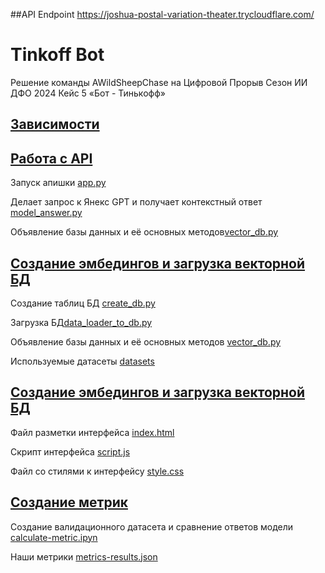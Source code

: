 ##API Endpoint 
https://joshua-postal-variation-theater.trycloudflare.com/

# Tinkoff Bot
Решение команды AWildSheepChase на Цифровой Прорыв Сезон ИИ ДФО 2024 Кейс 5 «Бот - Тинькофф»

## [Зависимости](/requirements.txt)

## [Работа с API](https//:github.com/VladDyshlyuk/hacks-ai-tinkoff-bot-awildsheepchase/api)

Запуск апишки [app.py](/api/app.py)

Делает запрос к Янекс GPT и получает контекстный ответ [model_answer.py](/api/model_answer.py)

Объявление базы данных и её основных методов[vector_db.py](/api/vector_db.py)

## [Создание эмбедингов и загрузка векторной БД](/dataloader)

Создание таблиц БД [create_db.py](/dataloader/create_db.py)

Загрузка БД[data_loader_to_db.py](/dataloader/data_loader_to_db.py)

Объявление базы данных и её основных методов [vector_db.py](/api/vector_db.py)

Используемые датасеты [datasets](/dataloader/datasets)

## [Создание эмбедингов и загрузка векторной БД](/frontend-demo)

Файл разметки интерфейса [index.html](/frontend-demo/index.html)

Скрипт интерфейса [script.js](/frontend-demo/script.js)

Файл со стилями к интерфейсу [style.css](/frontend-demo/style.css)

## [Создание метрик](/metrics)

Создание валидационного датасета и сравнение ответов модели [calculate-metric.ipyn](/metrics/calculate-metric.ipynb)

Наши метрики [metrics-results.json](/metrics/metrics-results.json)
